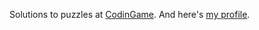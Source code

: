 Solutions to puzzles at [CodinGame](https://www.codingame.com/). And here's [my profile](https://www.codingame.com/profile/e5fb93bf7bf68baf7b8d89beb9cd30ef793759).
